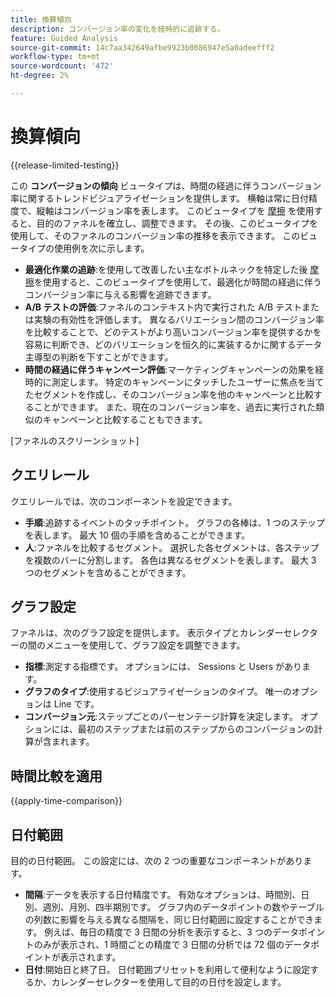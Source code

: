```yaml
---
title: 換算傾向
description: コンバージョン率の変化を経時的に追跡する。
feature: Guided Analysis
source-git-commit: 14c7aa342649afbe9923b0086947e5a0adeefff2
workflow-type: tm+mt
source-wordcount: '472'
ht-degree: 2%

---
```


# 換算傾向

{{release-limited-testing}}

この **コンバージョンの傾向** ビュータイプは、時間の経過に伴うコンバージョン率に関するトレンドビジュアライゼーションを提供します。 横軸は常に日付精度で、縦軸はコンバージョン率を表します。 このビュータイプを [摩擦](friction.md) を使用すると、目的のファネルを確立し、調整できます。 その後、このビュータイプを使用して、そのファネルのコンバージョン率の推移を表示できます。 このビュータイプの使用例を次に示します。

* **最適化作業の追跡**:を使用して改善したい主なボトルネックを特定した後 [摩擦](friction.md)を使用すると、このビュータイプを使用して、最適化が時間の経過に伴うコンバージョン率に与える影響を追跡できます。
* **A/B テストの評価**:ファネルのコンテキスト内で実行された A/B テストまたは実験の有効性を評価します。 異なるバリエーション間のコンバージョン率を比較することで、どのテストがより高いコンバージョン率を提供するかを容易に判断でき、どのバリエーションを恒久的に実装するかに関するデータ主導型の判断を下すことができます。
* **時間の経過に伴うキャンペーン評価**:マーケティングキャンペーンの効果を経時的に測定します。 特定のキャンペーンにタッチしたユーザーに焦点を当てたセグメントを作成し、そのコンバージョン率を他のキャンペーンと比較することができます。 また、現在のコンバージョン率を、過去に実行された類似のキャンペーンと比較することもできます。

[ファネルのスクリーンショット]

## クエリレール

クエリレールでは、次のコンポーネントを設定できます。

* **手順**:追跡するイベントのタッチポイント。 グラフの各棒は、1 つのステップを表します。 最大 10 個の手順を含めることができます。
* **人**:ファネルを比較するセグメント。 選択した各セグメントは、各ステップを複数のバーに分割します。 各色は異なるセグメントを表します。 最大 3 つのセグメントを含めることができます。

## グラフ設定

ファネルは、次のグラフ設定を提供します。 表示タイプとカレンダーセレクターの間のメニューを使用して、グラフ設定を調整できます。

* **指標**:測定する指標です。 オプションには、 Sessions と Users があります。
* **グラフのタイプ**:使用するビジュアライゼーションのタイプ。 唯一のオプションは Line です。
* **コンバージョン元**:ステップごとのパーセンテージ計算を決定します。 オプションには、最初のステップまたは前のステップからのコンバージョンの計算が含まれます。

## 時間比較を適用

{{apply-time-comparison}}

## 日付範囲

目的の日付範囲。 この設定には、次の 2 つの重要なコンポーネントがあります。

* **間隔**:データを表示する日付精度です。 有効なオプションは、時間別、日別、週別、月別、四半期別です。 グラフ内のデータポイントの数やテーブルの列数に影響を与える異なる間隔を、同じ日付範囲に設定することができます。 例えば、毎日の精度で 3 日間の分析を表示すると、3 つのデータポイントのみが表示され、1 時間ごとの精度で 3 日間の分析では 72 個のデータポイントが表示されます。
* **日付**:開始日と終了日。 日付範囲プリセットを利用して便利なように設定するか、カレンダーセレクターを使用して目的の日付を設定します。
